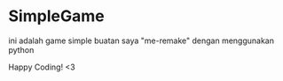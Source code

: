 # SimpleGame
ini adalah game simple buatan saya "me-remake" dengan menggunakan python

Happy Coding! <3





























































